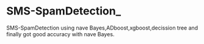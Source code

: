 # SMS-SpamDetection_
SMS-SpamDetection using nave Bayes,ADboost,xgboost,decission tree and finally got good accuracy with nave Bayes.

